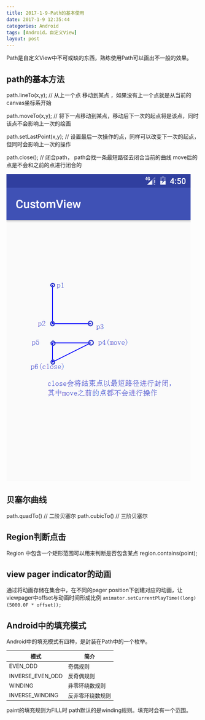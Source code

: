 ```yaml
---
title: 2017-1-9-Path的基本使用 
date: 2017-1-9 12:35:44 
categories: Android
tags: [Android，自定义View]
layout: post
---
```


Path是自定义View中不可或缺的东西，熟练使用Path可以画出不一般的效果。

<!-- more -->

## path的基本方法

path.lineTo(x,y); // 从上一个点 移动到某点 ，如果没有上一个点就是从当前的canvas坐标系开始

path.moveTo(x,y); // 将下一点移动到某点，移动后下一次的起点将是该点，同时该点不会影响上一次的绘画

path.setLastPoint(x,y); // 设置最后一次操作的点，同样可以改变下一次的起点，但同时会影响上一次的操作

path.close(); // 闭合path， path会找一条最短路径去闭合当前的曲线 move后的点是不会和之前的点进行闭合的

![move和close同时使用][1]


## 贝塞尔曲线
path.quadTo() // 二阶贝塞尔
path.cubicTo() // 三阶贝塞尔

## Region判断点击

Region 中包含一个矩形范围可以用来判断是否包含某点 
region.contains(point);

## view pager indicator的动画

通过将动画存储在集合中，在不同的pager position下创建对应的动画，让viewpager中offset与动画时间形成比例
`animator.setCurrentPlayTime((long) (5000.0F * offset));`

## Android中的填充模式
Android中的填充模式有四种，是封装在Path中的一个枚举。

|模式|	简介|
|---|---|
|EVEN_ODD|	奇偶规则
|INVERSE_EVEN_ODD|	反奇偶规则
|WINDING|	非零环绕数规则
|INVERSE_WINDING|	反非零环绕数规则

paint的填充规则为FILL时 path默认的是winding规则。填充时会有一个范围。

  [1]: /img/2017-1-9-Path的基本使用/move&close.png "move&close.png"
